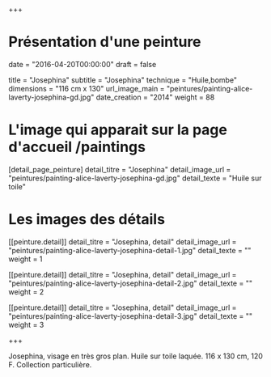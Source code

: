 +++
# Présentation d'une peinture
date = "2016-04-20T00:00:00"
draft = false

title = "Josephina"
subtitle = "Josephina"
technique = "Huile,bombe"
dimensions = "116 cm x 130"
url_image_main = "peintures/painting-alice-laverty-josephina-gd.jpg"
date_creation = "2014"
weight = 88


# L'image qui apparait sur la page d'accueil /paintings
[detail_page_peinture]
detail_titre = "Josephina"
detail_image_url = "peintures/painting-alice-laverty-josephina-gd.jpg"
detail_texte = "Huile sur toile"

# Les images des détails
[[peinture.detail]]
detail_titre = "Josephina, detail"
detail_image_url = "peintures/painting-alice-laverty-josephina-detail-1.jpg"
detail_texte = ""
weight = 1

[[peinture.detail]]
detail_titre = "Josephina, detail"
detail_image_url = "peintures/painting-alice-laverty-josephina-detail-2.jpg"
detail_texte = ""
weight = 2

[[peinture.detail]]
detail_titre = "Josephina, detail"
detail_image_url = "peintures/painting-alice-laverty-josephina-detail-3.jpg"
detail_texte = ""
weight = 3

+++

Josephina, visage en très gros plan. Huile sur toile laquée. 116 x 130 cm, 120 F. Collection particulière.
